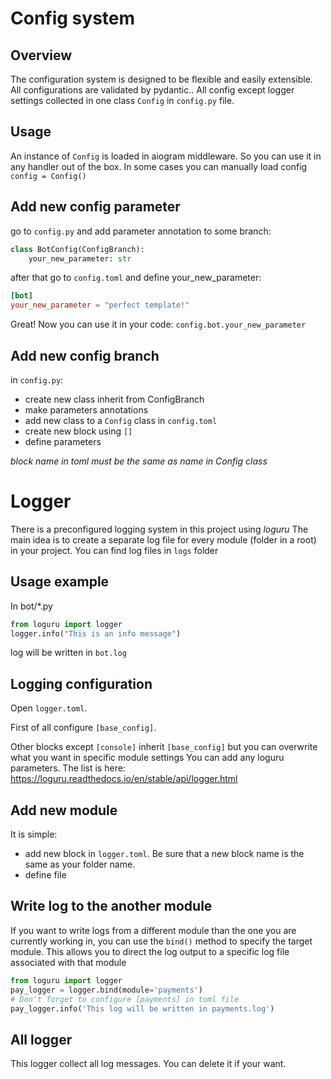 
# Config system
## Overview
The configuration system is designed to be flexible and easily extensible. All configurations are validated by pydantic..
All config except logger settings collected in one class `Config` in `config.py` file.

## Usage
An instance of `Config` is loaded in aiogram middleware. So you can use it in any handler out of the box.
In some cases you can manually load config `config = Config()`

## Add new config parameter
go to `config.py` and add parameter annotation to some branch:
```python
class BotConfig(ConfigBranch):
    your_new_parameter: str
```
after that go to `config.toml` and define your_new_parameter:
```toml
[bot]
your_new_parameter = "perfect template!"
```
Great! Now you can use it in your code:
`config.bot.your_new_parameter`

## Add new config branch
in `config.py`:
- create new class inherit from ConfigBranch
- make parameters annotations
- add new class to a `Config` class
in `config.toml`
- create new block using `[]`
- define parameters

*block name in toml must be the same as name in Config class*

# Logger
There is a preconfigured logging system in this project using *loguru*
The main idea is to create a separate log file for every module (folder in a root) in your project. 
You can find log files in `logs` folder


## Usage example
In bot/*.py
```python
from loguru import logger
logger.info("This is an info message")
```
log will be written in `bot.log`

## Logging configuration
Open `logger.toml`.

First of all configure `[base_config]`. 

Other blocks except `[console]` inherit `[base_config]` but you can overwrite what you want in specific module settings
You can add any loguru parameters. The list is here: https://loguru.readthedocs.io/en/stable/api/logger.html

## Add new module
It is simple:
- add new block in `logger.toml`. Be sure that a new block name is the same as your folder name.
- define file

## Write log to the another module
If you want to write logs from a different module than the one you are currently working in, you can use the `bind()` method to specify the target module. 
This allows you to direct the log output to a specific log file associated with that module
```python
from loguru import logger
pay_logger = logger.bind(module='payments')
# Don't forget to configure [payments] in toml file
pay_logger.info('This log will be written in payments.log')
```

## All logger
This logger collect all log messages. You can delete it if your want.